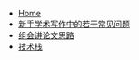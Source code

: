 - [Home](/documents/Unclassified/)
- [新手学术写作中的若干常见问题](/documents/Unclassified/PaperWritingQA.md)
- [组会讲论文思路](/documents/Unclassified/TeamMeetingPaperReading.md)
- [技术栈](/documents/Unclassified/TechnologyStack.md)